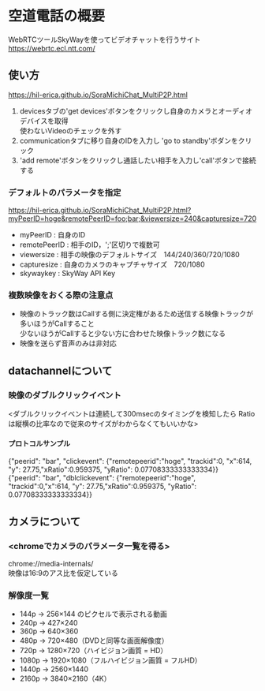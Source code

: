 # 空道電話の概要
WebRTCツールSkyWayを使ってビデオチャットを行うサイト
https://webrtc.ecl.ntt.com/

## 使い方
https://hil-erica.github.io/SoraMichiChat_MultiP2P.html
1. devicesタブの'get devices'ボタンをクリックし自身のカメラとオーディオデバイスを取得  
   使わないVideoのチェックを外す
2. communicationタブに移り自身のIDを入力し 'go to standby'ボダンをクリック
3. 'add remote'ボタンをクリックし通話したい相手を入力し'call'ボタンで接続する

### デフォルトのパラメータを指定
https://hil-erica.github.io/SoraMichiChat_MultiP2P.html?myPeerID=hoge&remotePeerID=foo;bar;&viewersize=240&capturesize=720
- myPeerID : 自身のID
- remotePeerID : 相手のID，';'区切りで複数可
- viewersize : 相手の映像のデフォルトサイズ　144/240/360/720/1080
- capturesize : 自身のカメラのキャプチャサイズ　720/1080
- skywaykey : SkyWay API Key

### 複数映像をおくる際の注意点
- 映像のトラック数はCallする側に決定権があるため送信する映像トラックが多いほうがCallすること  
少ないほうがCallすると少ない方に合わせた映像トラック数になる
- 映像を送らず音声のみは非対応

## datachannelについて
### 映像のダブルクリックイベント
<ダブルクリックイベントは連続して300msecのタイミングを検知したら Ratioは縦横の比率なので従来のサイズがわからなくてもいいかな>  
#### プロトコルサンプル
{"peerid": "bar", "clickevent": {"remotepeerid":"hoge", "trackid":0, "x":614, "y": 27.75,"xRatio":0.959375, "yRatio": 0.07708333333333334}}  
{"peerid": "bar", "dblclickevent": {"remotepeerid":"hoge", "trackid":0,"x":614, "y": 27.75,"xRatio":0.959375, "yRatio": 0.07708333333333334}}  

## カメラについて
### <chromeでカメラのパラメータ一覧を得る>
chrome://media-internals/  
映像は16:9のアス比を仮定している
### 解像度一覧
- 144p → 256×144 のピクセルで表示される動画
- 240p → 427×240
- 360p → 640×360
- 480p → 720×480（DVDと同等な画面解像度）
- 720p → 1280×720（ハイビジョン画質 = HD）
- 1080p → 1920×1080（フルハイビジョン画質 = フルHD）
- 1440p → 2560×1440
- 2160p → 3840×2160（4K）


